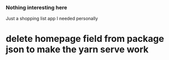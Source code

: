 ### Nothing interesting here

Just a shopping list app I needed personally

# delete homepage field from package json to make the yarn serve work
